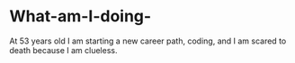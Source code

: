 # What-am-I-doing-
At 53 years old I am starting a new career path, coding, and I am scared to death because I am clueless. 
